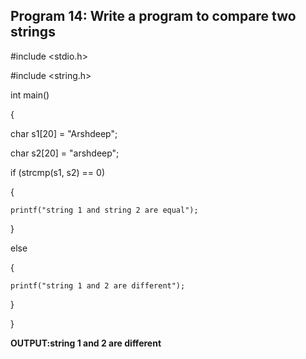 ## Program 14: Write a program to compare two strings

#include <stdio.h>

#include <string.h>

int main()

{

  char s1[20] = "Arshdeep";
  
  char s2[20] = "arshdeep";
 
  if (strcmp(s1, s2) == 0) 
  
  {
  
    printf("string 1 and string 2 are equal");
    
  }
  
  else 
  
  {
  
    printf("string 1 and 2 are different");
    
  }
  
}

**OUTPUT:string 1 and 2 are different**
